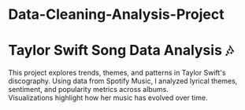 # Data-Cleaning-Analysis-Project
# Taylor Swift Song Data Analysis 🎶
This project explores trends, themes, and patterns in Taylor Swift's discography. 
Using data from Spotify Music, I analyzed lyrical themes, sentiment, and popularity metrics across albums.  
Visualizations highlight how her music has evolved over time.  
